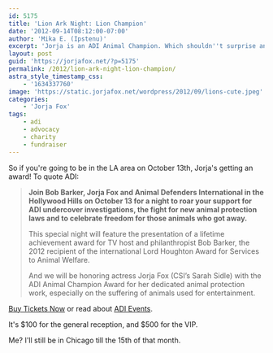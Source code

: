 ```yaml
---
id: 5175
title: 'Lion Ark Night: Lion Champion'
date: '2012-09-14T08:12:00-07:00'
author: 'Mika E. (Ipstenu)'
excerpt: 'Jorja is an ADI Animal Champion. Which shouldn''t surprise any of you.'
layout: post
guid: 'https://jorjafox.net/?p=5175'
permalink: /2012/lion-ark-night-lion-champion/
astra_style_timestamp_css:
    - '1634337760'
image: 'https://static.jorjafox.net/wordpress/2012/09/lions-cute.jpeg'
categories:
    - 'Jorja Fox'
tags:
    - adi
    - advocacy
    - charity
    - fundraiser
---
```


So if you're going to be in the LA area on October 13th, Jorja's getting an award! To quote ADI:
<blockquote><strong>Join Bob Barker, Jorja Fox and Animal Defenders International in the Hollywood Hills on October 13 for a night to roar your support for ADI undercover investigations, the fight for new animal protection laws and to celebrate freedom for those animals who got away.</strong>

This special night will feature the presentation of a lifetime achievement award for TV host and philanthropist Bob Barker, the 2012 recipient of the international Lord Houghton Award for Services to Animal Welfare.

And we will be honoring actress Jorja Fox (CSI’s Sarah Sidle) with the ADI Animal Champion Award for her dedicated animal protection work, especially on the suffering of animals used for entertainment.</blockquote>
<a href="http://lionarknight.eventbrite.com/">Buy Tickets Now</a> or read about <a href="http://adievents.com">ADI Events</a>.

It's $100 for the general reception, and $500 for the VIP.

Me? I'll still be in Chicago till the 15th of that month.